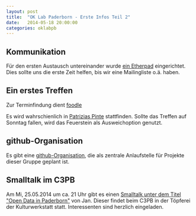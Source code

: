 ```yaml
---
layout: post
title:  "OK Lab Paderborn - Erste Infos Teil 2"
date:   2014-05-18 20:00:00
categories: oklabpb
---
```


Kommunikation
-------------

Für den ersten Austausch untereinander wurde [ein Etherpad](http://pad.okfn.org/p/codeforpb) eingerichtet. Dies sollte uns die erste Zeit helfen, bis wir eine Mailingliste o.ä. haben.

Ein erstes Treffen
--------------------

Zur Terminfindung dient [foodle](https://terminplaner.dfn.de/foodle.php?id=7ijzxufsgi3g2zxp)

Es wird wahrschienlich in [Patrizias Pinte](http://www.patricias-pinte.de/) stattfinden. Sollte das Treffen auf Sonntag fallen, wird das Feuerstein als Ausweichoption genutzt.

github-Organisation
-------------------

Es gibt eine [github-Organisation](https://github.com/codeforpb), die als zentrale Anlaufstelle für Projekte dieser Gruppe geplant ist.

Smalltalk im C3PB
-----------------

Am Mi, 25.05.2014 um ca. 21 Uhr gibt es einen [Smalltalk unter dem Titel "Open Data in Paderborn"](https://www.c3pb.de/blog/14-05-15_smalltalk_%E2%8C%9821_-_open_data) von Jan. Dieser findet beim C3PB in der Töpferei der Kulturwerkstatt statt. Interessenten sind herzlich eingeladen.
